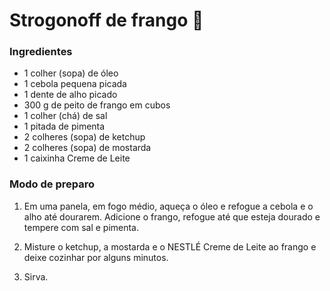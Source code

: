 # Strogonoff de frango :chicken:

### Ingredientes

- 1 colher (sopa) de óleo
- 1 cebola pequena picada
- 1 dente de alho picado
- 300 g de peito de frango em cubos
- 1 colher (chá) de sal
- 1 pitada de pimenta
- 2 colheres (sopa) de ketchup
- 2 colheres (sopa) de mostarda
- 1 caixinha  Creme de Leite

### Modo de preparo

1. Em uma panela, em fogo médio, aqueça o óleo e refogue a cebola e o alho até dourarem. Adicione o frango, refogue até que esteja dourado e tempere com sal e pimenta. 

2. Misture o ketchup, a mostarda e o NESTLÉ Creme de Leite ao frango e deixe cozinhar por alguns minutos.

3.  Sirva.

